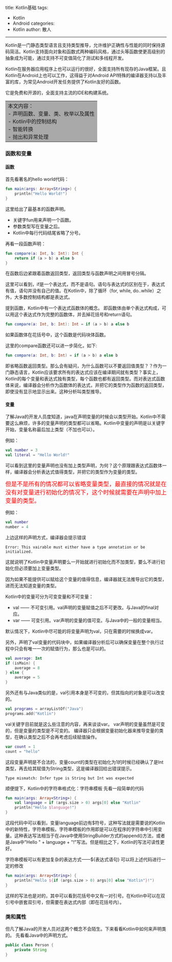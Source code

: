 title: Kotlin基础
tags:
  - Kotlin
  - Android
categories:
  - Kotlin
author: 散人
---

Kotlin是一门静态类型语言且支持类型推导，允许维护正确性与性能的同时保持源码简洁。Kotlin支持面向对象和函数式两种编码风格，通过头等函数使更高级别的抽象成为可能，通过支持不可变值简化了测试和多线程开发。

<!-- more -->

Kotlin在服务器应用程序上也可以运行的很好，全面支持所有现存的Java框架。且Kotlin在Android上也可以工作，这得益于对Android API特殊的编译器支持以及丰富的库，为常见Android开发任务提供了Kotlin友好的函数。

它是免费和开源的，全面支持主流的IDE和构建系统。

<table><tr><td bgcolor=#A9A9A9>
本文内容：
<br/>- 声明函数、变量、类、枚举以及属性
<br/>- Kotlin中的控制结构
<br/>- 智能转换
<br/>- 抛出和异常处理
</td></tr></table>

### 函数和变量
#### 函数
首先看著名的hello world代码：
```kotlin
fun main(args: Array<String>) {
    println("Hello World!")
}
```

这里给出了最基本的函数声明。
- 关键字fun用来声明一个函数。
- 参数类型写在变量之后。
- Kotlin中每行代码结尾省略了分号。

再看一段函数声明：
```kotlin
fun compare(a: Int, b: Int): Int {
    return if (a > b) a else b
}
```

在函数后边紧跟着函数返回类型，返回类型与函数声明之间用冒号分隔。

这里可以看到，if是一个表达式，而不是语句。语句与表达式的区别在于，表达式有值，语句并没有自己的值。在Kotlin中，除了循环（for, while, do..while）之外，大多数控制结构都是表达式。

提到函数，Kotlin中有一个表达式函数体的概念。 即函数体由单个表达式构成，可以用这个表达式作为完整的函数体，并去掉花括号和return语句。
```kotlin
fun compare(a: Int, b: Int): Int = if (a > b) a else b
```
如果函数体在花括号中，这个函数是代码块体函数。

这里的compare函数还可以进一步简化，如下:
```kotlin
fun compare(a: Int, b: Int) = if (a > b) a else b
```
即省略函数返回类型。那么会有疑问，为什么函数可以不要返回值类型？？作为一门静态语言，Kotlin应该要求所有的表达式应该在编译期间就有类型？事实上，Kotlin的每个变量和表达式独有类型，每个函数也都有返回类型。而对表达式函数体来说，编译器会分析作为函数体的表达式，并把它的类型作为函数的返回类型，即使没有显示地显示出来。这种分析叫类型推导。

#### 变量
了解Java的开发人员度知道，java在声明变量的时候会以类型开始。Kotlin中不需要这么麻烦，许多的变量声明的类型都可以省略。Kotlin中变量的声明是以关键字开始，变量名称最后加上类型（不加也可以）。

例如：
```kotlin
val number = 3
val literal = "Hello World!"
```

可以看到这里的变量声明也没有加上类型声明，为何？这个原理跟表达式函数体一样，编译器会分析表达式值得类型，并把它的类型作为变量的类型。

<font color=red size=4>但是不是所有的情况都可以省略变量类型，最直接的情况就是在没有对变量进行初始化的情况下，这个时候就需要在声明中加上变量的类型。</font>

例如：
```kotlin
val number
number = 4
```
上边这样的声明方式，编译器会提示错误
```
Error: This vairable must either have a type annotation or be initialized.
```

这就说明了Kotlin中变量声明要么一开始就进行初始化而不加类型，要么不进行初始化但必须要加上变量类型。

因为如果不能提供可以赋给这个变量的值得信息，编译器就无法推导出它的类型，进而无法知道变量的类型。

Kotlin中的变量可分为可变变量和不可变量：
  - val —— 不可变引用。val声明的变量赋值之后不可更改。与Java的final对应。
  - var —— 可变引用。var声明的变量的值可变。与Java中的一般的变量相当。

默认情况下，Kotlin中尽可能的将变量声明为val，只在需要的时候换成var。

另外，声明了val变量的代码块中，如果编译器分析后可以确保变量在整个执行过程中只会有唯一一次的赋值行为，那么也是可以的。
```kotlin
val average: Int
if (isMain) {
    average = 8
} else {
    average = 5
}
```

另外还有与Java类似的是，val引用本身是不可变的，但其指向的对象是可以改变的。
```kotlin
val programs = arrayListOf("Java")
programs.add("Kotlin")
```

val关键字目前就是这么些注意的内容，再来谈谈var。
var声明的变量虽然是可变的，但是变量的类型是不可变的。 编译器只会根据变量初始化器来推导变量的类型，在确认类型之后不会再考虑后续赋值操作。
```kotlin
var count = 1
count = "hello"
```
这段变量声明是不合法的，变量count的类型在初始化为1的时候已经确认了是Int类型，再去给其赋值为String类型，这是编译器回给出错误提示。
```
Type mismatch: Infer type is String but Int was expected
```

顺便提下，Kotlin中的字符串格式化：字符串模板
先看一段简单的代码
```kotlin
fun main(args: Array<String>) {
    val language = if (args.size > 0) args[0] else "Kotlin"
    println("Hello $language!")
}
```

这段代码中可以看到，变量language前边有$符号，这种写法就是需要说的Kotlin中的新特性，字符串模板。字符串模板的作用即是可以在程序的字符串中引用变量。这种表达写法相当于在Java中使用StringBuilder方式的append()方法，或者是Java中"Hello " + language + "!"写法。但是相比之下，Kotlin的写法可读性更好。

字符串模板可以有更加复杂的表达方式——${表达式语句}
可以将上述代码进行一定的修改
```kotlin
fun main(args: Array<String>) {
    println("Hello ${if (args.size > 0) args[0] else "Kotlin"}!")
}
```

这样的写法也是对的，其中可以看到花括号中又有一对引号。在Kotlin中可以在双引号中嵌套双引号，但需要在表达式内部（即在花括号内）。

### 类和属性
但凡了解Java的开发人员对这两个概念不会陌生。下来看看Kotlin中如何来声明类的。
先看看Java中的声明方式。
```java
public class Person {
    private String 
}
```
<!--stackedit_data:
eyJoaXN0b3J5IjpbMTcyMTQwMjQxLDEzOTM5NjIwMzEsNjAyMz
c0MzQyLDc4NjczNDM2OSwxMTY5MDc2OTY1XX0=
-->